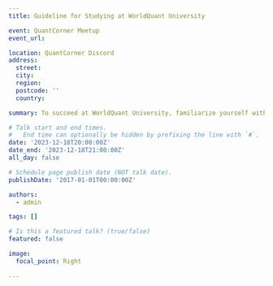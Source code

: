 ```yaml
---
title: Guideline for Studying at WorldQuant University

event: QuantCorner Meetup
event_url: 

location: QuantCorner Discord
address:
  street:
  city: 
  region: 
  postcode: ''
  country: 

summary: To succeed at WorldQuant University, familiarize yourself with the curriculum and course materials, and manage your time effectively by creating and adhering to a study schedule. 

# Talk start and end times.
#   End time can optionally be hidden by prefixing the line with `#`.
date: '2023-12-18T20:00:00Z'
date_end: '2023-12-18T21:00:00Z'
all_day: false

# Schedule page publish date (NOT talk date).
publishDate: '2017-01-01T00:00:00Z'

authors:
  - admin

tags: []

# Is this a featured talk? (true/false)
featured: false

image:
  focal_point: Right
  
---
```

